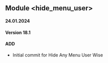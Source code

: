 ## Module <hide_menu_user>

#### 24.01.2024
#### Version 18.1
#### ADD

- Initial commit for Hide Any Menu User Wise



